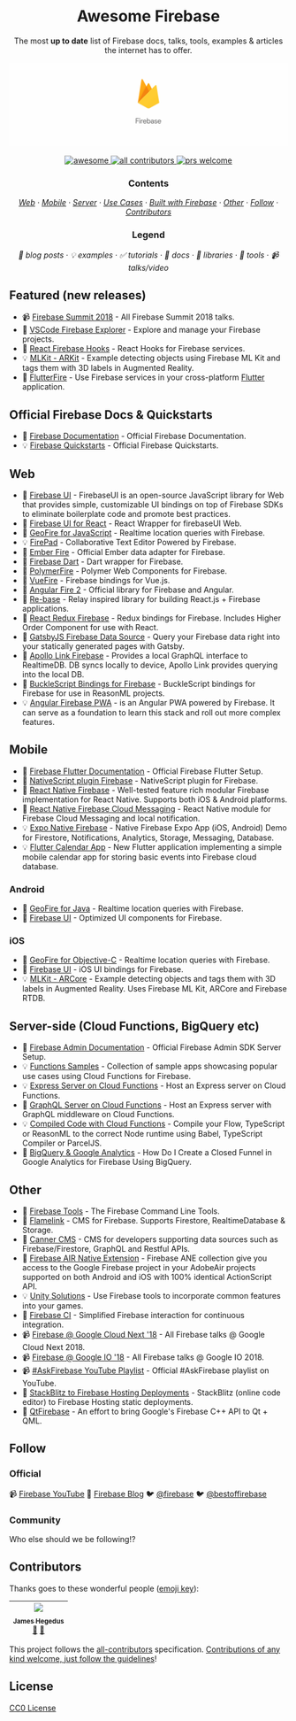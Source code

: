 <h1 align="center">Awesome Firebase</h1>

<!-- subtitle -->
<p align="center">The most <b>up to date</b> list of Firebase docs, talks, tools, examples &amp; articles the internet has to offer.</p>

<!-- image -->

<a href="https://firebase.google.com/docs/" target="_blank" rel="noopener noreferrer">
    <div align="center">
        <img src="images/firebase-services.gif" />
    </div>
</a>

<!-- other language links -->
<p align="right">
    <!-- <sup><a href="README_ES.md">es</a></sup>
    <sup><a href="README_ID.md">id</a></sup>
    <sup><a href="README_JA.md">ja</a></sup>
    <sup><a href="README_KO.md">ko</a></sup>
    <sup><a href="README_PT.md">pt</a></sup>
    <sup><a href="README_ZH.md">zh</a></sup> -->
</p>

<!-- badges -->
<p align="center">
  <a href="https://github.com/sindresorhus/awesome" target="_blank" rel="noopener noreferrer">
  <img
      alt="awesome" src="https://cdn.rawgit.com/sindresorhus/awesome/d7305f38d29fed78fa85652e3a63e154dd8e8829/media/badge.svg" />
  </a>
  <a href="#contributors">
    <img alt="all contributors" src="https://img.shields.io/badge/all_contributors-1-orange.svg?style=flat" />
  </a>
  <a href="#contributors">
    <img alt="prs welcome" src="https://img.shields.io/badge/PRs-welcome-brightgreen.svg?style=flat" />
  </a>
</p>

<!-- toc -->
<h3 align="center">Contents</h3>
<p align="center">
    <em>
    <a href="#web">Web</a>
    · <a href="#mobile">Mobile</a>
    · <a href="#server">Server</a>
    · <a href="#use-cases">Use Cases</a>
    · <a href="#built-with-firebase">Built with Firebase</a>
    · <a href="#other">Other</a>
    · <a href="#follow">Follow</a>
    · <a href="#contributors">Contributors</a>
    </em>
</p>

<h3 align="center">Legend</h3>
<p align="center">
    <em>
    📝 blog posts
    · 💡 examples
    · ✅ tutorials
    · 📖 docs
    · 🔌 libraries
    · 🔧 tools
    · 📹 talks/video
    </em>
</p>

<!-- START content -->

## Featured (new releases)

- 📹 [Firebase Summit 2018](https://www.youtube.com/watch?v=lN0VXVXsj9k&list=PLl-K7zZEsYLnqdlmz7iFe9Lb6cRU3Nv4R) - All Firebase Summit 2018 talks.
- 🔧 [VSCode Firebase Explorer](https://github.com/jsayol/vscode-firebase-explorer) - Explore and manage your Firebase projects.
- 🔌 [React Firebase Hooks](https://github.com/CSFrequency/react-firebase-hooks) - React Hooks for Firebase services.
- 💡 [MLKit - ARKit](https://github.com/FirebaseExtended/MLKit-ARKit) - Example detecting objects using Firebase ML Kit and tags them with 3D labels in Augmented Reality.
- 🔌 [FlutterFire](https://github.com/flutter/plugins/blob/master/FlutterFire.md) - Use Firebase services in your cross-platform [Flutter](https://flutter.io/) application.

## Official Firebase Docs & Quickstarts

- 📖 [Firebase Documentation](https://firebase.google.com/docs/) - Official Firebase Documentation.
- 💡 [Firebase Quickstarts](https://github.com/firebase?utf8=%E2%9C%93&q=quickstart&type=&language=) - Official Firebase Quickstarts.

## Web

- 🔌 [Firebase UI](https://github.com/firebase/firebaseui-web) - FirebaseUI is an open-source JavaScript library for Web that provides simple, customizable UI bindings on top of Firebase SDKs to eliminate boilerplate code and promote best practices.
- 🔌 [Firebase UI for React](https://github.com/firebase/firebaseui-web-react) - React Wrapper for firebaseUI Web.
- 🔌 [GeoFire for JavaScript](https://github.com/firebase/geofire-js) - Realtime location queries with Firebase.
- 💡 [FirePad](https://github.com/FirebaseExtended/firepad) - Collaborative Text Editor Powered by Firebase.
- 🔌 [Ember Fire](https://github.com/firebase/emberFire) - Official Ember data adapter for Firebase.
- 🔌 [Firebase Dart](https://github.com/FirebaseExtended/firebase-dart) - Dart wrapper for Firebase.
- 🔌 [PolymerFire](https://github.com/FirebaseExtended/polymerfire) - Polymer Web Components for Firebase.
- 🔌 [VueFire](https://github.com/vuejs/vuefire) - Firebase bindings for Vue.js.
- 🔌 [Angular Fire 2](https://github.com/angular/angularfire2) - Official library for Firebase and Angular.
- 🔌 [Re-base](https://github.com/tylermcginnis/re-base) - Relay inspired library for building React.js + Firebase applications.
- 🔌 [React Redux Firebase](https://github.com/prescottprue/react-redux-firebase) - Redux bindings for Firebase. Includes Higher Order Component for use with React.
- 🔌 [GatsbyJS Firebase Data Source](https://www.gatsbyjs.org/packages/gatsby-source-firebase/#gatsby-firebase-source) - Query your Firebase data right into your statically generated pages with Gatsby.
- 🔌 [Apollo Link Firebase](https://github.com/Canner/apollo-link-firebase) - Provides a local GraphQL interface to RealtimeDB. DB syncs locally to device, Apollo Link provides querying into the local DB.
- 🔌 [BuckleScript Bindings for Firebase](https://github.com/avohq/bs-firebase) - BuckleScript bindings for Firebase for use in ReasonML projects.
- 💡 [Angular Firebase PWA](https://github.com/codediodeio/angular-firestarter) - is an Angular PWA powered by Firebase. It can serve as a foundation to learn this stack and roll out more complex features.

## Mobile

- 📖 [Firebase Flutter Documentation](https://firebase.google.com/docs/flutter/setup) - Official Firebase Flutter Setup.
- 🔌 [NativeScript plugin Firebase](https://github.com/EddyVerbruggen/nativescript-plugin-firebase) - NativeScript plugin for Firebase.
- 🔌 [React Native Firebase](https://github.com/invertase/react-native-firebase) - Well-tested feature rich modular Firebase implementation for React Native. Supports both iOS & Android platforms.
- 🔌 [React Native Firebase Cloud Messaging](https://github.com/evollu/react-native-fcm) -
  React Native module for Firebase Cloud Messaging and local notification.
- 💡 [Expo Native Firebase](https://github.com/EvanBacon/expo-native-firebase) - Native Firebase Expo App (iOS, Android) Demo for Firestore, Notifications, Analytics, Storage, Messaging, Database.
- 💡 [Flutter Calendar App](https://github.com/mattgraham1/FlutterCalendar) -
  New Flutter application implementing a simple mobile calendar app for storing basic events into Firebase cloud database.

### Android

- 🔌 [GeoFire for Java](https://github.com/firebase/geofire-java) - Realtime location queries with Firebase.
- 🔌 [Firebase UI](https://github.com/firebase/firebaseui-android) - Optimized UI components for Firebase.

### iOS

- 🔌 [GeoFire for Objective-C](https://github.com/firebase/geofire-objc) - Realtime location queries with Firebase.
- 🔌 [Firebase UI](https://github.com/firebase/firebaseui-ios) - iOS UI bindings for Firebase.
- 💡 [MLKit - ARCore](https://github.com/FirebaseExtended/MLKit-ARCore) - Example detecting objects and tags them with 3D labels in Augmented Reality. Uses Firebase ML Kit, ARCore and Firebase RTDB.

## Server-side (Cloud Functions, BigQuery etc)

- 📖 [Firebase Admin Documentation](https://firebase.google.com/docs/admin/setup) - Official Firebase Admin SDK Server Setup.
- 💡 [Functions Samples](https://github.com/firebase/functions-samples) - Collection of sample apps showcasing popular use cases using Cloud Functions for Firebase.
- 💡 [Express Server on Cloud Functions](https://github.com/jthegedus/firebase-gcp-examples/tree/master/fb-functions-express) - Host an Express server on Cloud Functions.
- 📝 [GraphQL Server on Cloud Functions](https://codeburst.io/graphql-server-on-cloud-functions-for-firebase-ae97441399c0) - Host an Express server with GraphQL middleware on Cloud Functions.
- 💡 [Compiled Code with Cloud Functions](https://github.com/jthegedus/firebase-gcp-examples/tree/master/fb-functions-compiled_code) - Compile your Flow, TypeScript or ReasonML to the correct Node runtime using Babel, TypeScript Compiler or ParcelJS.
- 📝 [BigQuery & Google Analytics](https://medium.com/firebase-developers/how-do-i-create-a-closed-funnel-in-google-analytics-for-firebase-using-bigquery-6eb2645917e1) - How Do I Create a Closed Funnel in Google Analytics for Firebase Using BigQuery.

## Other

- 🔧 [Firebase Tools](https://github.com/firebase/firebase-tools) - The Firebase Command Line Tools.
- 🔧 [Flamelink](https://flamelink.io/) - CMS for Firebase. Supports Firestore, RealtimeDatabase & Storage.
- 🔧 [Canner CMS](https://github.com/Canner/canner) - CMS for developers supporting data sources such as Firebase/Firestore, GraphQL and Restful APIs.
- 🔌 [Firebase AIR Native Extension](https://github.com/myflashlab/Firebase-ANE) - Firebase ANE collection give you access to the Google Firebase project in your AdobeAir projects supported on both Android and iOS with 100% identical ActionScript API.
- 💡 [Unity Solutions](https://github.com/FirebaseExtended/unity-solutions) - Use Firebase tools to incorporate common features into your games.
- 🔧 [Firebase CI](https://github.com/prescottprue/firebase-ci) - Simplified Firebase interaction for continuous integration.
- 📹 [Firebase @ Google Cloud Next '18](https://www.youtube.com/watch?v=OPj26MY16F8&list=PLl-K7zZEsYLmYx3MkJRIUPH_JVFHLTlwL) - All Firebase talks @ Google Cloud Next 2018.
- 📹 [Firebase @ Google IO '18](https://www.youtube.com/watch?v=e-8fiv-vteQ&list=PLl-K7zZEsYLn1omgx_VUhCDFsQMA7PRDd) - All Firebase talks @ Google IO 2018.
- 📹 [#AskFirebase YouTube Playlist](https://www.youtube.com/watch?v=TSzhzR4wzSE&list=PLl-K7zZEsYLkkCFs6T9mlqG8v6NCs38pA) - Official #AskFirebase playlist on YouTube.
- 📝 [StackBlitz to Firebase Hosting Deployments](https://medium.com/@ericsimons/announcing-split-second-static-deploys-for-firebase-7440d8e84879) - StackBlitz (online code editor) to Firebase Hosting static deployments.
- 🔌 [QtFirebase](https://github.com/Larpon/QtFirebase) -
  An effort to bring Google's Firebase C++ API to Qt + QML.

<!-- END content -->

## Follow

### Official

📹 [Firebase YouTube](https://www.youtube.com/user/Firebase) 📝 [Firebase Blog](https://firebase.googleblog.com/) 🐦 [@firebase](https://twitter.com/firebase) 🐦 [@bestoffirebase](https://twitter.com/bestoffirebase)

### Community

Who else should we be following!?

## Contributors

Thanks goes to these wonderful people ([emoji key](https://github.com/kentcdodds/all-contributors#emoji-key)):

<!-- ALL-CONTRIBUTORS-LIST:START - Do not remove or modify this section -->
<!-- prettier-ignore-start -->
| [<img src="https://avatars2.githubusercontent.com/u/20798510?v=4" width="100px;"/><br /><sub><b>James Hegedus</b></sub>](https://medium.com/@jthegedus)<br />[📖](https://github.com/jthegedus/awesome-firebase/commits?author=jthegedus "Documentation") [📝](#blog-jthegedus "Blogposts") |
| :---: |

<!-- ALL-CONTRIBUTORS-LIST:END -->
<!-- prettier-ignore-end -->

This project follows the [all-contributors](https://github.com/kentcdodds/all-contributors) specification. [Contributions of any kind welcome, just follow the guidelines](CONTRIBUTING.md)!

## License

[CC0 License](https://github.com/jthegedus/awesome-firebase/blob/master/LICENSE)
